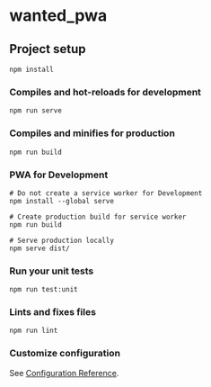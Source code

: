 # wanted_pwa

## Project setup
```
npm install
```

### Compiles and hot-reloads for development
```
npm run serve
```

### Compiles and minifies for production
```
npm run build
```
### PWA for Development
```
# Do not create a service worker for Development 
npm install --global serve

# Create production build for service worker
npm run build

# Serve production locally
npm serve dist/
```

### Run your unit tests
```
npm run test:unit
```

### Lints and fixes files
```
npm run lint
```

### Customize configuration
See [Configuration Reference](https://cli.vuejs.org/config/).
